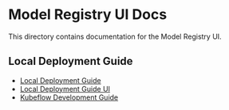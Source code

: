[Local deployment]: ./local-deployment-guide.md
[Local deployment UI]: ./local-deployment-guide-ui.md
[Kubeflow development]: ./kubeflow-development-guide.md

# Model Registry UI Docs

This directory contains documentation for the Model Registry UI.

## Local Deployment Guide

* [Local Deployment Guide][Local deployment]
* [Local Deployment Guide UI][Local deployment UI]
* [Kubeflow Development Guide][Kubeflow development]
